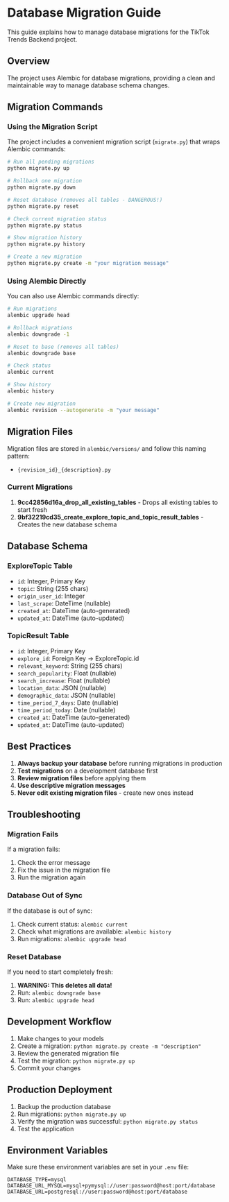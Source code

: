# Database Migration Guide

This guide explains how to manage database migrations for the TikTok Trends Backend project.

## Overview

The project uses Alembic for database migrations, providing a clean and maintainable way to manage database schema changes.

## Migration Commands

### Using the Migration Script

The project includes a convenient migration script (`migrate.py`) that wraps Alembic commands:

```bash
# Run all pending migrations
python migrate.py up

# Rollback one migration
python migrate.py down

# Reset database (removes all tables - DANGEROUS!)
python migrate.py reset

# Check current migration status
python migrate.py status

# Show migration history
python migrate.py history

# Create a new migration
python migrate.py create -m "your migration message"
```

### Using Alembic Directly

You can also use Alembic commands directly:

```bash
# Run migrations
alembic upgrade head

# Rollback migrations
alembic downgrade -1

# Reset to base (removes all tables)
alembic downgrade base

# Check status
alembic current

# Show history
alembic history

# Create new migration
alembic revision --autogenerate -m "your message"
```

## Migration Files

Migration files are stored in `alembic/versions/` and follow this naming pattern:
- `{revision_id}_{description}.py`

### Current Migrations

1. **9cc42856d16a_drop_all_existing_tables** - Drops all existing tables to start fresh
2. **9bf32219cd35_create_explore_topic_and_topic_result_tables** - Creates the new database schema

## Database Schema

### ExploreTopic Table
- `id`: Integer, Primary Key
- `topic`: String (255 chars)
- `origin_user_id`: Integer
- `last_scrape`: DateTime (nullable)
- `created_at`: DateTime (auto-generated)
- `updated_at`: DateTime (auto-updated)

### TopicResult Table
- `id`: Integer, Primary Key
- `explore_id`: Foreign Key → ExploreTopic.id
- `relevant_keyword`: String (255 chars)
- `search_popularity`: Float (nullable)
- `search_increase`: Float (nullable)
- `location_data`: JSON (nullable)
- `demographic_data`: JSON (nullable)
- `time_period_7_days`: Date (nullable)
- `time_period_today`: Date (nullable)
- `created_at`: DateTime (auto-generated)
- `updated_at`: DateTime (auto-updated)

## Best Practices

1. **Always backup your database** before running migrations in production
2. **Test migrations** on a development database first
3. **Review migration files** before applying them
4. **Use descriptive migration messages**
5. **Never edit existing migration files** - create new ones instead

## Troubleshooting

### Migration Fails
If a migration fails:
1. Check the error message
2. Fix the issue in the migration file
3. Run the migration again

### Database Out of Sync
If the database is out of sync:
1. Check current status: `alembic current`
2. Check what migrations are available: `alembic history`
3. Run migrations: `alembic upgrade head`

### Reset Database
If you need to start completely fresh:
1. **WARNING: This deletes all data!**
2. Run: `alembic downgrade base`
3. Run: `alembic upgrade head`

## Development Workflow

1. Make changes to your models
2. Create a migration: `python migrate.py create -m "description"`
3. Review the generated migration file
4. Test the migration: `python migrate.py up`
5. Commit your changes

## Production Deployment

1. Backup the production database
2. Run migrations: `python migrate.py up`
3. Verify the migration was successful: `python migrate.py status`
4. Test the application

## Environment Variables

Make sure these environment variables are set in your `.env` file:

```env
DATABASE_TYPE=mysql
DATABASE_URL_MYSQL=mysql+pymysql://user:password@host:port/database
DATABASE_URL=postgresql://user:password@host:port/database
```
